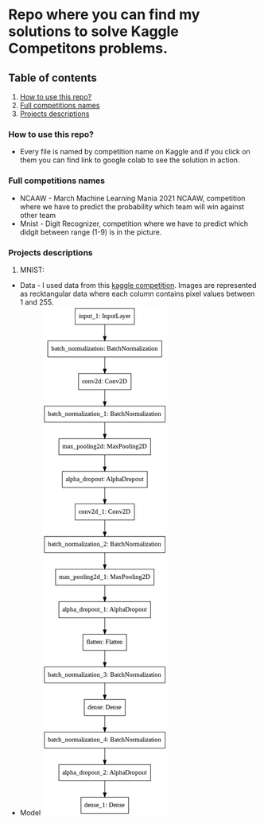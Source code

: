 # Repo where you can find my solutions to solve Kaggle Competitons problems.
## Table of contents
1. [How to use this repo?](#How-to-use-this-repo)
2. [Full competitions names](#Full-competitions-names)
3. [Projects descriptions](#Projects-descriptions)

### How to use this repo?
  - Every file is named by competition name on Kaggle and if you click on them you can find link to google colab    to see the solution in action.
### Full competitions names
 - NCAAW - March Machine Learning Mania 2021 NCAAW, competition where we have to predict the probability which team will win against other team
 - Mnist - Digit Recognizer, competition where we have to predict which didgit between range (1-9) is in the picture.
### Projects descriptions
1. MNIST:
  - Data - I used data from this [kaggle competition](https://www.kaggle.com/c/digit-recognizer). Images are represented as       recktangular data where each column contains pixel values between 1 and 255.
  - Model 
  ![mnist_model](https://github.com/MichSteczko/Kaggle_competitions-/blob/main/images/mnist_model.png)

